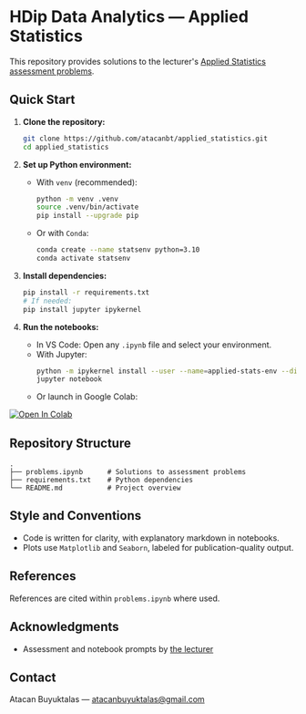 
# HDip Data Analytics — Applied Statistics

This repository provides solutions to the lecturer's [Applied Statistics assessment problems](https://github.com/ianmcloughlin/applied-statistics/blob/main/assessment/problems.md).




## Quick Start

1. **Clone the repository:**
	 ```bash
	 git clone https://github.com/atacanbt/applied_statistics.git
	 cd applied_statistics
	 ```

2. **Set up Python environment:**
	 - With `venv` (recommended):
		 ```bash
		 python -m venv .venv
		 source .venv/bin/activate
		 pip install --upgrade pip
		 ```
	 - Or with `Conda`:
		 ```bash
		 conda create --name statsenv python=3.10
		 conda activate statsenv
		 ```

3. **Install dependencies:**
	 ```bash
	 pip install -r requirements.txt
	 # If needed:
	 pip install jupyter ipykernel
	 ```

4. **Run the notebooks:**
	 - In VS Code: Open any `.ipynb` file and select your environment.
	 - With Jupyter:
		 ```bash
		 python -m ipykernel install --user --name=applied-stats-env --display-name "Python (applied-stats-env)"
		 jupyter notebook
		 ```
	 - Or launch in Google Colab:
<a target="_blank" href="https://colab.research.google.com/github/atacanbt/applied_statistics/blob/main/problems.ipynb">
  <img src="https://colab.research.google.com/assets/colab-badge.svg" alt="Open In Colab"/>
</a>



## Repository Structure

```
.
├── problems.ipynb      # Solutions to assessment problems
├── requirements.txt    # Python dependencies
└── README.md           # Project overview
```



## Style and Conventions

- Code is written for clarity, with explanatory markdown in notebooks.
- Plots use `Matplotlib` and `Seaborn`, labeled for publication-quality output.



## References
References are cited within `problems.ipynb` where used.



## Acknowledgments

- Assessment and notebook prompts by [the lecturer](https://github.com/ianmcloughlin/applied-statistics)


## Contact

Atacan Buyuktalas — atacanbuyuktalas@gmail.com
